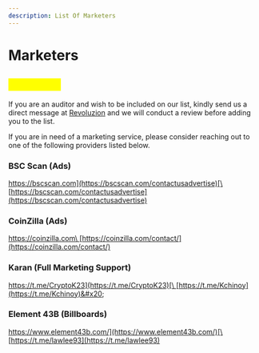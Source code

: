 ```yaml
---
description: List Of Marketers
---
```


# Marketers

## <mark style="color:yellow;">Marketers</mark>

If you are an auditor and wish to be included on our list, kindly send us a direct message at [Revoluzion](https://t.me/Zackrevoluzion77) and we will conduct a review before adding you to the list.

If you are in need of a marketing service, please consider reaching out to one of the following providers listed below.

### BSC Scan (Ads)

[https://bscscan.com](https://bscscan.com/contactusadvertise)[\
](https://coinzilla.com)[https://bscscan.com/contactusadvertise](https://bscscan.com/contactusadvertise)

### CoinZilla (Ads)

[https://coinzilla.com\
](https://coinzilla.com)[https://coinzilla.com/contact/](https://coinzilla.com/contact/)

### Karan (Full Marketing Support)

[https://t.me/CryptoK23](https://t.me/CryptoK23)[\
](https://coinzilla.com)[https://t.me/Kchinoy](https://t.me/Kchinoy)&#x20;

### Element 43B (Billboards)

[https://www.element43b.com/](https://www.element43b.com/)[\
](https://coinzilla.com)[https://t.me/lawlee93](https://t.me/lawlee93)
